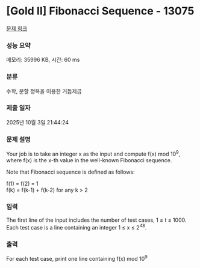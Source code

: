 # [Gold II] Fibonacci Sequence - 13075 

[문제 링크](https://www.acmicpc.net/problem/13075) 

### 성능 요약

메모리: 35996 KB, 시간: 60 ms

### 분류

수학, 분할 정복을 이용한 거듭제곱

### 제출 일자

2025년 10월 3일 21:44:24

### 문제 설명

<p>Your job is to take an integer x as the input and compute f(x) mod 10<sup>9</sup>, where f(x) is the x-th value in the well-known Fibonacci sequence. </p>

<p>Note that Fibonacci sequence is defined as follows:</p>

<p>f(1) = f(2) = 1<br>
f(k) = f(k-1) + f(k-2) for any k > 2</p>

### 입력 

 <p>The first line of the input includes the number of test cases, 1 ≤ t ≤ 1000. Each test case is a line containing an integer 1 ≤ x ≤ 2<sup>48</sup>.</p>

### 출력 

 <p>For each test case, print one line containing f(x) mod 10<sup>9</sup></p>

